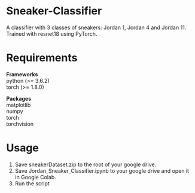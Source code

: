 # Sneaker-Classifier

A classifier with 3 classes of sneakers: Jordan 1, Jordan 4 and Jordan 11. Trained with resnet18 using PyTorch.

# Requirements

**Frameworks**\
python (>= 3.6.2)\
torch (>= 1.8.0)

**Packages**\
matplotlib\
numpy\
torch\
torchvision

# Usage
1. Save sneakerDataset.zip to the root of your google drive.
2. Save Jordan_Sneaker_Classifier.ipynb to your google drive and open it in Google Colab.
3. Run the script
